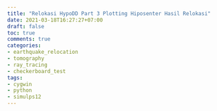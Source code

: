 ```yaml
---
title: "Relokasi HypoDD Part 3 Plotting Hiposenter Hasil Relokasi"
date: 2021-03-18T16:27:27+07:00
draft: false
toc: true
comments: true
categories:
- earthquake_relocation
- tomography
- ray_tracing
- checkerboard_test
tags:
- cygwin
- python
- simulps12
---
```


